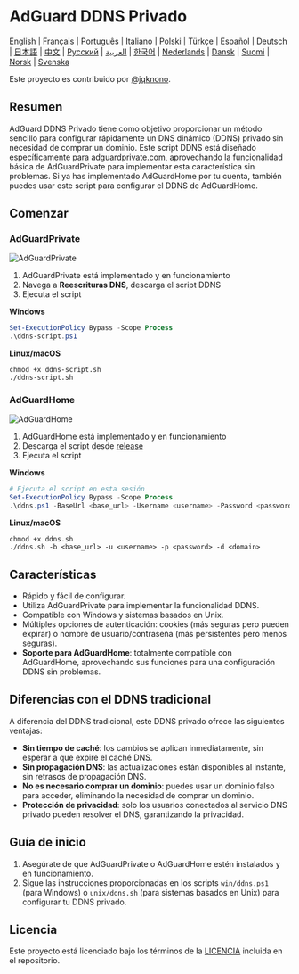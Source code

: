 # AdGuard DDNS Privado

[English](readme.md) | [Français](readme.fr.md) | [Português](readme.pt.md) | [Italiano](readme.it.md) | [Polski](readme.pl.md) | [Türkçe](readme.tr.md) | [Español](readme.es.md) | [Deutsch](readme.de.md) | [日本語](readme.ja.md) | [中文](readme.zh.md) | [Русский](readme.ru.md) | [العربية](readme.ar.md) | [한국어](readme.ko.md) | [Nederlands](readme.nl.md) | [Dansk](readme.da.md) | [Suomi](readme.fi.md) | [Norsk](readme.no.md) | [Svenska](readme.sv.md)

Este proyecto es contribuido por [@jqknono](https://github.com/jqknono).

## Resumen

AdGuard DDNS Privado tiene como objetivo proporcionar un método sencillo para configurar rápidamente un DNS dinámico (DDNS) privado sin necesidad de comprar un dominio.
Este script DDNS está diseñado específicamente para [adguardprivate.com](https://adguardprivate.com), aprovechando la funcionalidad básica de AdGuardPrivate para implementar esta característica sin problemas.
Si ya has implementado AdGuardHome por tu cuenta, también puedes usar este script para configurar el DDNS de AdGuardHome.

## Comenzar

### AdGuardPrivate

![AdGuardPrivate](./assets/adguardprivate.webp)

1. AdGuardPrivate está implementado y en funcionamiento
2. Navega a **Reescrituras DNS**, descarga el script DDNS
3. Ejecuta el script

**Windows**

```powershell
Set-ExecutionPolicy Bypass -Scope Process
.\ddns-script.ps1
```

**Linux/macOS**

```shell
chmod +x ddns-script.sh
./ddns-script.sh
```

### AdGuardHome

![AdGuardHome](./assets/adguardhome.webp)

1. AdGuardHome está implementado y en funcionamiento
2. Descarga el script desde [release](https://github.com/AdGuardPrivate/adguardprivate-ddns/releases)
3. Ejecuta el script

**Windows**

```powershell
# Ejecuta el script en esta sesión
Set-ExecutionPolicy Bypass -Scope Process
.\ddns.ps1 -BaseUrl <base_url> -Username <username> -Password <password> -Domain <domain>
```

**Linux/macOS**

```shell
chmod +x ddns.sh
./ddns.sh -b <base_url> -u <username> -p <password> -d <domain>
```

## Características

- Rápido y fácil de configurar.
- Utiliza AdGuardPrivate para implementar la funcionalidad DDNS.
- Compatible con Windows y sistemas basados en Unix.
- Múltiples opciones de autenticación: cookies (más seguras pero pueden expirar) o nombre de usuario/contraseña (más persistentes pero menos seguras).
- **Soporte para AdGuardHome**: totalmente compatible con AdGuardHome, aprovechando sus funciones para una configuración DDNS sin problemas.

## Diferencias con el DDNS tradicional

A diferencia del DDNS tradicional, este DDNS privado ofrece las siguientes ventajas:

- **Sin tiempo de caché**: los cambios se aplican inmediatamente, sin esperar a que expire el caché DNS.
- **Sin propagación DNS**: las actualizaciones están disponibles al instante, sin retrasos de propagación DNS.
- **No es necesario comprar un dominio**: puedes usar un dominio falso para acceder, eliminando la necesidad de comprar un dominio.
- **Protección de privacidad**: solo los usuarios conectados al servicio DNS privado pueden resolver el DNS, garantizando la privacidad.

## Guía de inicio

1. Asegúrate de que AdGuardPrivate o AdGuardHome estén instalados y en funcionamiento.
2. Sigue las instrucciones proporcionadas en los scripts `win/ddns.ps1` (para Windows) o `unix/ddns.sh` (para sistemas basados en Unix) para configurar tu DDNS privado.

## Licencia

Este proyecto está licenciado bajo los términos de la [LICENCIA](LICENSE) incluida en el repositorio.